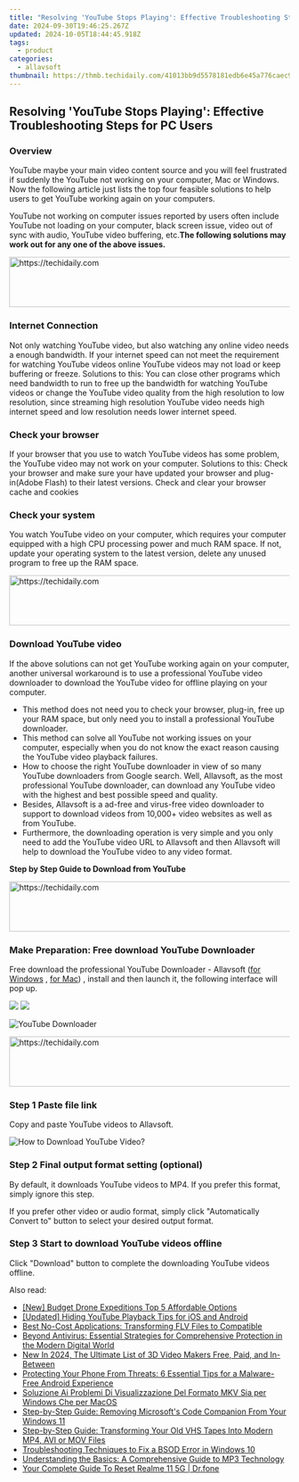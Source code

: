 ```yaml
---
title: "Resolving 'YouTube Stops Playing': Effective Troubleshooting Steps for PC Users"
date: 2024-09-30T19:46:25.267Z
updated: 2024-10-05T18:44:45.918Z
tags:
  - product
categories:
  - allavsoft
thumbnail: https://thmb.techidaily.com/41013bb9d5578181edb6e45a776caec9c659ae0e0a46b5b738c8bb20ba9b672f.jpg
---
```


## Resolving 'YouTube Stops Playing': Effective Troubleshooting Steps for PC Users

### Overview

YouTube maybe your main video content source and you will feel frustrated if suddenly the YouTube not working on your computer, Mac or Windows. Now the following article just lists the top four feasible solutions to help users to get YouTube working again on your computers.

YouTube not working on computer issues reported by users often include YouTube not loading on your computer, black screen issue, video out of sync with audio, YouTube video buffering, etc.**The following solutions may work out for any one of the above issues.**

<!-- affiliate ads begin -->
<a href="https://versadesk.pxf.io/c/5597632/1815678/21290" target="_top" id="1815678">
  <img src="//a.impactradius-go.com/display-ad/21290-1815678" border="0" alt="https://techidaily.com" width="728" height="90"/>
</a>
<img height="0" width="0" src="https://versadesk.pxf.io/i/5597632/1815678/21290" style="position:absolute;visibility:hidden;" border="0" />
<!-- affiliate ads end -->

### Internet Connection

Not only watching YouTube video, but also watching any online video needs a enough bandwidth. If your internet speed can not meet the requirement for watching YouTube videos online YouTube videos may not load or keep buffering or freeze. Solutions to this: You can close other programs which need bandwidth to run to free up the bandwidth for watching YouTube videos or change the YouTube video quality from the high resolution to low resolution, since streaming high resolution YouTube video needs high internet speed and low resolution needs lower internet speed.

### Check your browser

If your browser that you use to watch YouTube videos has some problem, the YouTube video may not work on your computer. Solutions to this: Check your browser and make sure your have updated your browser and plug-in(Adobe Flash) to their latest versions. Check and clear your browser cache and cookies

### Check your system

You watch YouTube video on your computer, which requires your computer equipped with a high CPU processing power and much RAM space. If not, update your operating system to the latest version, delete any unused program to free up the RAM space.

<!-- affiliate ads begin -->
<a href="https://appsumo.8odi.net/c/5597632/2118312/7443" target="_top" id="2118312">
  <img src="//a.impactradius-go.com/display-ad/7443-2118312" border="0" alt="https://techidaily.com" width="728" height="90"/>
</a>
<img height="0" width="0" src="https://appsumo.8odi.net/i/5597632/2118312/7443" style="position:absolute;visibility:hidden;" border="0" />
<!-- affiliate ads end -->

### Download YouTube video

If the above solutions can not get YouTube working again on your computer, another universal workaround is to use a professional YouTube video downloader to download the YouTube video for offline playing on your computer.

* This method does not need you to check your browser, plug-in, free up your RAM space, but only need you to install a professional YouTube downloader.
* This method can solve all YouTube not working issues on your computer, especially when you do not know the exact reason causing the YouTube video playback failures.
* How to choose the right YouTube downloader in view of so many YouTube downloaders from Google search. Well, Allavsoft, as the most professional YouTube downloader, can download any YouTube video with the highest and best possible speed and quality.
* Besides, Allavsoft is a ad-free and virus-free video downloader to support to download videos from 10,000+ video websites as well as from YouTube.
* Furthermore, the downloading operation is very simple and you only need to add the YouTube video URL to Allavsoft and then Allavsoft will help to download the YouTube video to any video format.

**Step by Step Guide to Download from YouTube**

<!-- affiliate ads begin -->
<a href="https://appsumo.8odi.net/c/5597632/2144282/7443" target="_top" id="2144282">
  <img src="//a.impactradius-go.com/display-ad/7443-2144282" border="0" alt="https://techidaily.com" width="728" height="90"/>
</a>
<img height="0" width="0" src="https://appsumo.8odi.net/i/5597632/2144282/7443" style="position:absolute;visibility:hidden;" border="0" />
<!-- affiliate ads end -->

### Make Preparation: Free download YouTube Downloader

Free download the professional YouTube Downloader - Allavsoft ([for Windows](https://tools.techidaily.com/allavsoft/products/) , [for Mac](https://tools.techidaily.com/allavsoft/products/)) , install and then launch it, the following interface will pop up.

[![](https://www.allavsoft.com/how-to/../images/how-to/free-download-win.jpg)](https://tools.techidaily.com/allavsoft/products/) [![](https://www.allavsoft.com/how-to/../images/how-to/free-download-mac.jpg)](https://tools.techidaily.com/allavsoft/products/)

![YouTube Downloader](https://www.allavsoft.com/how-to/../images/allavsoft/screen-shot-600.jpg)

<!-- affiliate ads begin -->
<a href="https://imp.i357552.net/c/5597632/857865/11832" target="_top" id="857865">
  <img src="//a.impactradius-go.com/display-ad/11832-857865" border="0" alt="https://techidaily.com" width="728" height="90"/>
</a>
<img height="0" width="0" src="https://imp.i357552.net/i/5597632/857865/11832" style="position:absolute;visibility:hidden;" border="0" />
<!-- affiliate ads end -->

### Step 1 Paste file link

Copy and paste YouTube videos to Allavsoft.

![How to Download YouTube Video?](https://www.allavsoft.com/how-to/../images/how-to/download-rtmp-video/download-rtmp-video.jpg)

### Step 2 Final output format setting (optional)

By default, it downloads YouTube videos to MP4\. If you prefer this format, simply ignore this step.

If you prefer other video or audio format, simply click "Automatically Convert to" button to select your desired output format.

### Step 3 Start to download YouTube videos offline

Click "Download" button to complete the downloading YouTube videos offline.

<ins class="adsbygoogle"
     style="display:block"
     data-ad-format="autorelaxed"
     data-ad-client="ca-pub-7571918770474297"
     data-ad-slot="1223367746"></ins>

<ins class="adsbygoogle"
     style="display:block"
     data-ad-client="ca-pub-7571918770474297"
     data-ad-slot="8358498916"
     data-ad-format="auto"
     data-full-width-responsive="true"></ins>

<span class="atpl-alsoreadstyle">Also read:</span>
<div><ul>
<li><a href="https://extra-information.techidaily.com/new-budget-drone-expeditions-top-5-affordable-options/"><u>[New] Budget Drone Expeditions Top 5 Affordable Options</u></a></li>
<li><a href="https://facebook-video-footage.techidaily.com/updated-hiding-youtube-playback-tips-for-ios-and-android/"><u>[Updated] Hiding YouTube Playback Tips for iOS and Android</u></a></li>
<li><a href="https://fox-ssl.techidaily.com/best-no-cost-applications-transforming-flv-files-to-compatible/"><u>Best No-Cost Applications: Transforming FLV Files to Compatible</u></a></li>
<li><a href="https://fox-ssl.techidaily.com/beyond-antivirus-essential-strategies-for-comprehensive-protection-in-the-modern-digital-world/"><u>Beyond Antivirus: Essential Strategies for Comprehensive Protection in the Modern Digital World</u></a></li>
<li><a href="https://ai-video-tools.techidaily.com/new-in-2024-the-ultimate-list-of-3d-video-makers-free-paid-and-in-between/"><u>New In 2024, The Ultimate List of 3D Video Makers Free, Paid, and In-Between</u></a></li>
<li><a href="https://fox-ssl.techidaily.com/protecting-your-phone-from-threats-6-essential-tips-for-a-malware-free-android-experience/"><u>Protecting Your Phone From Threats: 6 Essential Tips for a Malware-Free Android Experience</u></a></li>
<li><a href="https://solve-lab.techidaily.com/soluzione-ai-problemi-di-visualizzazione-del-formato-mkv-sia-per-windows-che-per-macos/"><u>Soluzione Ai Problemi Di Visualizzazione Del Formato MKV Sia per Windows Che per MacOS</u></a></li>
<li><a href="https://tech-renaissance.techidaily.com/step-by-step-guide-removing-microsofts-code-companion-from-your-windows-11/"><u>Step-by-Step Guide: Removing Microsoft's Code Companion From Your Windows 11</u></a></li>
<li><a href="https://media-tips.techidaily.com/step-by-step-guide-transforming-your-old-vhs-tapes-into-modern-mp4-avi-or-mov-files/"><u>Step-by-Step Guide: Transforming Your Old VHS Tapes Into Modern MP4, AVI or MOV Files</u></a></li>
<li><a href="https://blue-screen-error.techidaily.com/troubleshooting-techniques-to-fix-a-bsod-error-in-windows-10/"><u>Troubleshooting Techniques to Fix a BSOD Error in Windows 10</u></a></li>
<li><a href="https://fox-ssl.techidaily.com/understanding-the-basics-a-comprehensive-guide-to-mp3-technology/"><u>Understanding the Basics: A Comprehensive Guide to MP3 Technology</u></a></li>
<li><a href="https://techidaily.com/your-complete-guide-to-reset-realme-11-5g-drfone-by-drfone-reset-android-reset-android/"><u>Your Complete Guide To Reset Realme 11 5G | Dr.fone</u></a></li>
</ul></div>

